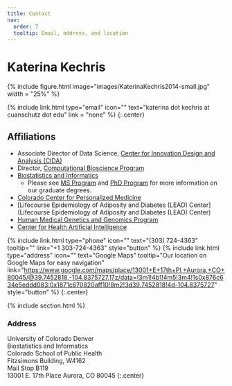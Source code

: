 ```yaml
---
title: Contact
nav:
  order: 7
  tooltip: Email, address, and location
---
```


# Katerina Kechris

{%
  include figure.html
  image="images/KaterinaKechris2014-small.jpg"
  width = "25%"
%}

{%
  include link.html
  type="email"
  icon=""
  text="katerina dot kechris at cuanschutz dot edu"
  link = "none"
%}
{:.center}

## Affiliations 

+ Associate Director of Data Science, [Center for Innovation Design and Analysis (CIDA)](https://coloradosph.cuanschutz.edu/research-and-practice/centers-programs/cida)
+ Director, [Computational Bioscience Program](http://compbio.ucdenver.edu/)
+ [Biostatistics and Informatics](http://www.ucdenver.edu/academics/colleges/PublicHealth/Academics/departments/Biostatistics/Pages/welcome.aspx)
  + Please see [MS Program](http://www.ucdenver.edu/academics/colleges/PublicHealth/Academics/departments/Biostatistics/Academics/Pages/MSBIOS.aspx) and [PhD Program](http://www.ucdenver.edu/academics/colleges/PublicHealth/Academics/departments/Biostatistics/Academics/Pages/PhDBIOS.aspx) for more information on our graduate degrees.
+ [Colorado Center for Personalized Medicine](https://www.cobiobank.org/)
+ [Lifecourse Epidemiology of Adiposity and Diabetes (LEAD) Center](Lifecourse Epidemiology of Adiposity and Diabetes (LEAD) Center)
+ [Human Medical Genetics and Genomics Program](https://www.cuanschutz.edu/graduate-programs/human-medical-genetics-and-genomics/home)
+ [Center for Health Artificial Intelligence](https://medschool.cuanschutz.edu/ai)

{%
  include link.html
  type="phone"
  icon=""
  text="(303) 724-4363"
  tooltip=""
  link="+1 303-724-4363"
  style="button"
%}
{%
  include link.html
  type="address"
  icon=""
  text="Google Maps"
  tooltip="Our location on Google Maps for easy navigation"
  link="https://www.google.com/maps/place/13001+E+17th+Pl,+Aurora,+CO+80045/@39.7452818,-104.8375727,17z/data=!3m1!4b1!4m5!3m4!1s0x876c634e5eddd083:0x1871c670820aff10!8m2!3d39.7452818!4d-104.8375727"
  style="button"
%}
{:.center}

{% include section.html %}

### Address

University of Colorado Denver<br>
Biostatistics and Informatics<br>
Colorado School of Public Health<br>
Fitzsimons Building, W4162<br>
Mail Stop B119<br>
13001 E. 17th Place Aurora, CO 80045
{:.center}
